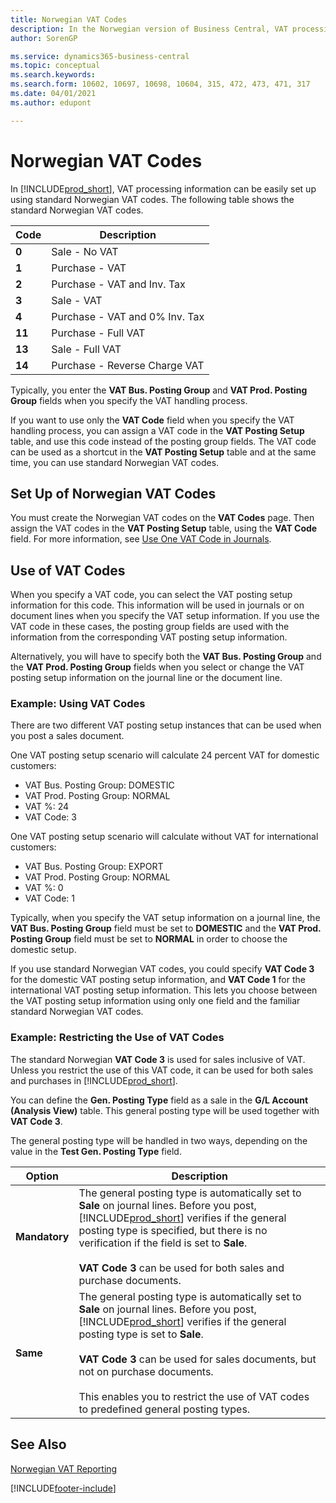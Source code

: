```yaml
---
title: Norwegian VAT Codes
description: In the Norwegian version of Business Central, VAT processing information can be easily set up using standard Norwegian VAT codes.
author: SorenGP

ms.service: dynamics365-business-central
ms.topic: conceptual
ms.search.keywords:
ms.search.form: 10602, 10697, 10698, 10604, 315, 472, 473, 471, 317
ms.date: 04/01/2021
ms.author: edupont

---
```

# Norwegian VAT Codes

In [!INCLUDE[prod_short](../../includes/prod_short.md)], VAT processing information can be easily set up using standard Norwegian VAT codes. The following table shows the standard Norwegian VAT codes.  

|**Code**|**Description**|  
|--------------|-------------------------------------------|  
|**0**|Sale - No VAT|  
|**1**|Purchase - VAT|  
|**2**|Purchase - VAT and Inv. Tax|  
|**3**|Sale - VAT|  
|**4**|Purchase - VAT and 0% Inv. Tax|  
|**11**|Purchase - Full VAT|  
|**13**|Sale - Full VAT|  
|**14**|Purchase - Reverse Charge VAT|  

Typically, you enter the **VAT Bus. Posting Group** and **VAT Prod. Posting Group** fields when you specify the VAT handling process.  

If you want to use only the **VAT Code** field when you specify the VAT handling process, you can assign a VAT code in the **VAT Posting Setup** table, and use this code instead of the posting group fields. The VAT code can be used as a shortcut in the **VAT Posting Setup** table and at the same time, you can use standard Norwegian VAT codes.  

## Set Up of Norwegian VAT Codes  
You must create the Norwegian VAT codes on the **VAT Codes** page. Then assign the VAT codes in the **VAT Posting Setup** table, using the **VAT Code** field. For more information, see [Use One VAT Code in Journals](how-to-use-one-vat-code-in-journals.md).  

## Use of VAT Codes  
When you specify a VAT code, you can select the VAT posting setup information for this code. This information will be used in journals or on document lines when you specify the VAT setup information. If you use the VAT code in these cases, the posting group fields are used with the information from the corresponding VAT posting setup information.  

Alternatively, you will have to specify both the **VAT Bus. Posting Group** and the **VAT Prod. Posting Group** fields when you select or change the VAT posting setup information on the journal line or the document line.  

### Example: Using VAT Codes  
There are two different VAT posting setup instances that can be used when you post a sales document.  

One VAT posting setup scenario will calculate 24 percent VAT for domestic customers:  

- VAT Bus. Posting Group: DOMESTIC  
- VAT Prod. Posting Group: NORMAL  
- VAT %: 24  
- VAT Code: 3  

One VAT posting setup scenario will calculate without VAT for international customers:  

- VAT Bus. Posting Group: EXPORT  
- VAT Prod. Posting Group: NORMAL  
- VAT %: 0  
- VAT Code: 1  

Typically, when you specify the VAT setup information on a journal line, the **VAT Bus. Posting Group** field must be set to **DOMESTIC** and the **VAT Prod. Posting Group** field must be set to **NORMAL** in order to choose the domestic setup.  

If you use standard Norwegian VAT codes, you could specify **VAT Code 3** for the domestic VAT posting setup information, and **VAT Code 1** for the international VAT posting setup information. This lets you choose between the VAT posting setup information using only one field and the familiar standard Norwegian VAT codes.  

### Example: Restricting the Use of VAT Codes  
The standard Norwegian **VAT Code 3** is used for sales inclusive of VAT. Unless you restrict the use of this VAT code, it can be used for both sales and purchases in [!INCLUDE[prod_short](../../includes/prod_short.md)].  

You can define the **Gen. Posting Type** field as a sale in the **G/L Account (Analysis View)** table. This general posting type will be used together with **VAT Code 3**.  

The general posting type will be handled in two ways, depending on the value in the **Test Gen. Posting Type** field.  

|Option|Description|  
|-----------------------------------------|-------------------------------------------|  
|**Mandatory**|The general posting type is automatically set to **Sale** on journal lines. Before you post, [!INCLUDE[prod_short](../../includes/prod_short.md)] verifies if the general posting type is specified, but there is no verification if the field is set to **Sale**.<br /><br /> **VAT Code 3** can be used for both sales and purchase documents.|  
|**Same**|The general posting type is automatically set to **Sale** on journal lines. Before you post, [!INCLUDE[prod_short](../../includes/prod_short.md)] verifies if the general posting type is set to **Sale**.<br /><br /> **VAT Code 3** can be used for sales documents, but not on purchase documents.<br /><br /> This enables you to restrict the use of VAT codes to predefined general posting types.|  

## See Also  
 [Norwegian VAT Reporting](norwegian-vat-reporting.md)


[!INCLUDE[footer-include](../../includes/footer-banner.md)]